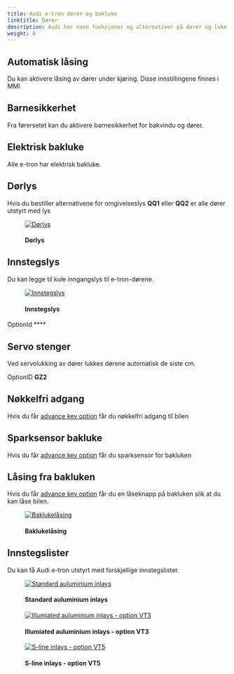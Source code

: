```yaml
---
title: Audi e-tron dører og bakluke
linktitle: Dører
description: Audi har noen funksjoner og alternativer på dører og luke.
weight: 8
---
```

<!-- markdownlint-disable MD033 -->

## Automatisk låsing

Du kan aktivere låsing av dører under kjøring. Disse innstillingene finnes i MMI

## Barnesikkerhet

Fra førersetet kan du aktivere barnesikkerhet for bakvindu og dører.

## Elektrisk bakluke

Alle e-tron har elektrisk bakluke.

## Dørlys

Hvis du bestiller alternativene for omgivelseslys **QQ1** eller **QQ2** er alle dører utstyrt med lys

<figure>
    <a href="https://media.electrichasgoneaudi.net/multimedia/models/e-tron/exterior/doors/doorlight.jpg">
        <img src="https://media.electrichasgoneaudi.net/multimedia/models/e-tron/exterior/doors/doorlights.jpg" alt="Dørlys" title="Dørlys">
    </a>
    <figcaption><h4>Dørlys</h4></figcaption>
</figure>

## Innstegslys

Du kan legge til kule inngangslys til e-tron-dørene.

<figure>
    <a href="https://media.electrichasgoneaudi.net/multimedia/models/e-tron/exterior/doors/entry-light.jpg">
        <img src="https://media.electrichasgoneaudi.net/multimedia/models/e-tron/exterior/doors/entry-lights.jpg" alt="Innstegslys" title="Innstegslys">
    </a>
    <figcaption><h4>Innstegslys</h4></figcaption>
</figure>

OptionId ****

## Servo stenger

Ved servolukking av dører lukkes dørene automatisk de siste cm.

OptionID **GZ2**

## Nøkkelfri adgang

Hvis du får [advance key option](/models/e-tron/technology/lockingsystems/#advance-key-option-pgc) får du nøkkelfri adgang til bilen

## Sparksensor bakluke

Hvis du får [advance key option](/models/e-tron/technology/lockingsystems/#advance-key-option-pgc) får du sparksensor for bakluken

## Låsing fra bakluken

Hvis du får [advance key option](/models/e-tron/technology/lockingsystems/#advance-key-option-pgc) får du en låseknapp på bakluken
slik at du kan låse bilen.

<figure>
    <a href="https://media.electrichasgoneaudi.net/multimedia/models/e-tron/exterior/doors/tailgatelocking.jpg">
        <img src="https://media.electrichasgoneaudi.net/multimedia/models/e-tron/exterior/doors/tailgatelockings.jpg" alt="Baklukelåsing" title="Baklukelåsing">
    </a>
    <figcaption><h4>Baklukelåsing</h4></figcaption>
</figure>

## Innstegslister

Du kan få Audi e-tron utstyrt med forskjellige innstegslister.

<figure>
    <a href="https://media.electrichasgoneaudi.net/multimedia/models/e-tron/exterior/doors/inlaydoors.jpg">
        <img src="https://media.electrichasgoneaudi.net/multimedia/models/e-tron/exterior/doors/inlaydoorss.jpg" alt="Standard auluminium inlays" title="Standard auluminium inlays">
    </a>
    <figcaption><h4>Standard auluminium inlays</h4></figcaption>
</figure>

<figure>
    <a href="https://media.electrichasgoneaudi.net/multimedia/models/e-tron/exterior/doors/inlaydoors.jpg">
        <img src="https://media.electrichasgoneaudi.net/multimedia/models/e-tron/exterior/doors/inlaydoorss.jpg" alt="Illumiated auluminium inlays - option VT3" title="Illumiated auluminium inlays - option VT3">
    </a>
    <figcaption><h4>Illumiated auluminium inlays - option VT3</h4></figcaption>
</figure>

<figure>
    <a href="https://media.electrichasgoneaudi.net/multimedia/models/e-tron/exterior/doors/vt5_1.jpg">
        <img src="https://media.electrichasgoneaudi.net/multimedia/models/e-tron/exterior/doors/vt5_1s.jpg" alt="S-line inlays - option VT5" title="S-line inlays - option VT5">
    </a>
    <figcaption><h4>S-line inlays - option VT5</h4></figcaption>
</figure>
